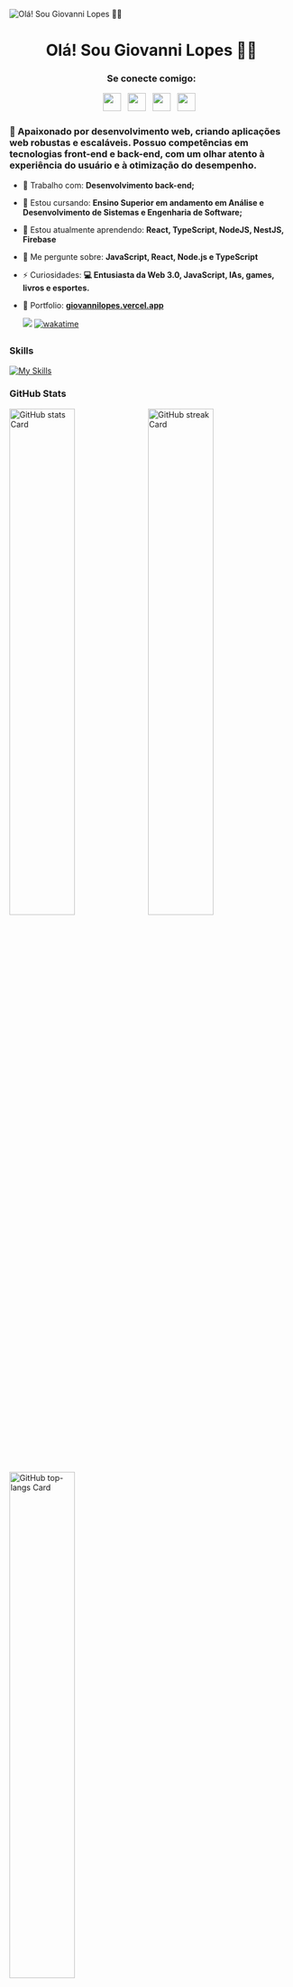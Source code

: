 ![Olá! Sou Giovanni Lopes 👋🏼](https://mir-s3-cdn-cf.behance.net/project_modules/max_1200/79731568097599.5b50bca477735.jpg)

<div id="toc">
  <ul align="center" style="list-style: none">
    <summary>
      <h1>
        Olá! Sou Giovanni Lopes 👋🏼
      </h1>
    </summary>
  </ul>
</div>
   
**<h3 align="center">Se conecte comigo:</h3>** 
<p align="center"><a href="giovanniclopes@gmail.com" target="_blank"><img src="https://img.shields.io/badge/Gmail-D14836?style=for-the-badge&logo=gmail&logoColor=white" height="32" style="margin-right: 8px"></a> <a href="https://github.com/github.com/giovanniclopes" target="_blank"><img src="https://img.shields.io/badge/GitHub-100000?style=for-the-badge&logo=github&logoColor=white" height="32" style="margin-right: 8px"></a> <a href="https://www.linkedin.com/in/linkedin.com/in/giovanni-lopes21" target="_blank"><img src="https://img.shields.io/badge/LinkedIn-0077B5?style=for-the-badge&logo=linkedin&logoColor=white" height="32" style="margin-right: 8px"></a> <a href="https://www.instagram.com/gi_camargo_l" target="_blank"><img src="https://img.shields.io/badge/Instagram-E4405F?style=for-the-badge&logo=instagram&logoColor=white" height="32" style="margin-right: 8px"></a></p>

 **<h3 align="left">🚀 Apaixonado por desenvolvimento web, criando aplicações web robustas e escaláveis. Possuo competências em tecnologias front-end e back-end, com um olhar atento à experiência do usuário e à otimização do desempenho.</h3>**


- 💼 Trabalho com: **Desenvolvimento back-end;**
- 🏫 Estou cursando: **Ensino Superior em andamento em Análise e Desenvolvimento de Sistemas e Engenharia de Software;**
- 🌱 Estou atualmente aprendendo: **React, TypeScript, NodeJS, NestJS, Firebase**
- 💬 Me pergunte sobre: **JavaScript, React, Node.js e TypeScript**
- ⚡ Curiosidades: **💻 Entusiasta da Web 3.0, JavaScript, IAs, games, livros e esportes.**
- 📂 Portfolio: **<a href="giovannilopes.vercel.app" target="_blank">giovannilopes.vercel.app</a>**
   
   ![](https://komarev.com/ghpvc/?username=giovnanniclopes&color=CD5C5C&style=flat&label=Visualizações+no+perfil)
   [![wakatime](https://wakatime.com/badge/user/746aac76-874d-42d7-b60f-29d4df4d0300.svg)](https://wakatime.com/@746aac76-874d-42d7-b60f-29d4df4d0300?style=social)
   

##

 **<h3 align="left">Skills</h3>**

[![My Skills](https://skillicons.dev/icons?i=js,react,typescript,tailwindcss,vite,nodejs,nestjs,prisma,express,firebase,mysql,python,wordpress)](https://skillicons.dev)

 **<h3 align="left">GitHub Stats</h3>**

<p align="left">
  <img width="48%" src="https://github-readme-stats.vercel.app/api?username=giovanniclopes&theme=omni&hide_title=true&hide_rank=false&show_icons=true&include_all_commits=false&count_private=true&line_height=23&title_color=Giovanni+Lopes+Status&text_color=ffffff&icon_color=ffce00&border_color=B221E6&locale=pt-br&hide_border=false&rank_icon=github&number_format=short&text_bold=true&show=&border_radius=10&bg_color=1f1f1f&ring_color=B221E6&custom_title=Giovanni+Lopes+Status" alt="GitHub stats Card" />
  <img width="48%" src="https://streak-stats.demolab.com/?user=giovanniclopes&theme=omni&hide_border=false&date_format=j%2Fn%2FY&mode=weekly&hide_total_contributions=false&hide_current_streak=false&hide_longest_streak=false&card_height=200&border_radius=11&background=1f1f1f&border=B221E6&ring=ffce00&stroke=B221E6&fire=f01e2c&currStreakNum=ffffff&sideNums=ffffff&currStreakLabel=ffce00&sideLabels=ffffff&locale=pt-br&exclude_days=Sun%2CSat" alt="GitHub streak Card" />
</p>

<p align="left">
  <img width="48%" src="https://github-readme-stats.vercel.app/api/top-langs?username=giovanniclopes&theme=omni&hide_title=false&layout=compact&langs_count=4&hide_progress=false&card_width=400&title_color=ffffff&text_color=ffffff&border_color=B221E6&bg_color=1f1f1f&border_radius=10&locale=pt-br&custom_title=Linguagens+mais+Usadas" alt="GitHub top-langs Card" />
</p>


